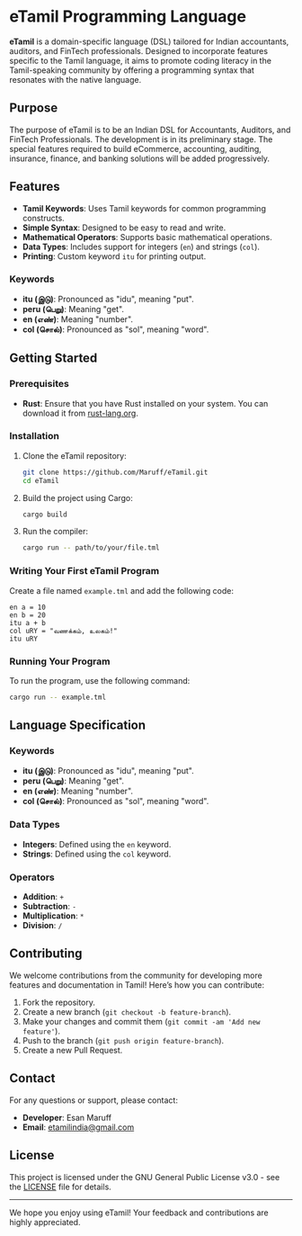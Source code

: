 
# eTamil Programming Language

**eTamil** is a domain-specific language (DSL) tailored for Indian accountants, auditors, and FinTech professionals. Designed to incorporate features specific to the Tamil language, it aims to promote coding literacy in the Tamil-speaking community by offering a programming syntax that resonates with the native language.

## Purpose

The purpose of eTamil is to be an Indian DSL for Accountants, Auditors, and FinTech Professionals. The development is in its preliminary stage. The special features required to build eCommerce, accounting, auditing, insurance, finance, and banking solutions will be added progressively.

## Features

- **Tamil Keywords**: Uses Tamil keywords for common programming constructs.
- **Simple Syntax**: Designed to be easy to read and write.
- **Mathematical Operators**: Supports basic mathematical operations.
- **Data Types**: Includes support for integers (`en`) and strings (`col`).
- **Printing**: Custom keyword `itu` for printing output.

### Keywords

- **itu (இடு)**: Pronounced as "idu", meaning "put".
- **peru (பெறு)**: Meaning "get".
- **en (எண்)**: Meaning "number".
- **col (சொல்)**: Pronounced as "sol", meaning "word".

## Getting Started

### Prerequisites

- **Rust**: Ensure that you have Rust installed on your system. You can download it from [rust-lang.org](https://www.rust-lang.org/).

### Installation

1. Clone the eTamil repository:
    ```sh
    git clone https://github.com/Maruff/eTamil.git
    cd eTamil
    ```

2. Build the project using Cargo:
    ```sh
    cargo build
    ```

3. Run the compiler:
    ```sh
    cargo run -- path/to/your/file.tml
    ```

### Writing Your First eTamil Program

Create a file named `example.tml` and add the following code:

```tml
en a = 10
en b = 20
itu a + b
col uRY = "வணக்கம், உலகம்!"
itu uRY
```

### Running Your Program

To run the program, use the following command:
```sh
cargo run -- example.tml
```

## Language Specification

### Keywords

- **itu (இடு)**: Pronounced as "idu", meaning "put".
- **peru (பெறு)**: Meaning "get".
- **en (எண்)**: Meaning "number".
- **col (சொல்)**: Pronounced as "sol", meaning "word".

### Data Types

- **Integers**: Defined using the `en` keyword.
- **Strings**: Defined using the `col` keyword.

### Operators

- **Addition**: `+`
- **Subtraction**: `-`
- **Multiplication**: `*`
- **Division**: `/`

## Contributing

We welcome contributions from the community for developing more features and documentation in Tamil! Here’s how you can contribute:

1. Fork the repository.
2. Create a new branch (`git checkout -b feature-branch`).
3. Make your changes and commit them (`git commit -am 'Add new feature'`).
4. Push to the branch (`git push origin feature-branch`).
5. Create a new Pull Request.

## Contact

For any questions or support, please contact:

- **Developer**: Esan Maruff
- **Email**: etamilindia@gmail.com

## License

This project is licensed under the GNU General Public License v3.0 - see the [LICENSE](LICENSE) file for details.

---

We hope you enjoy using eTamil! Your feedback and contributions are highly appreciated.
